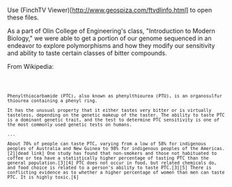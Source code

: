 Use (FinchTV Viewer)[http://www.geospiza.com/ftvdlinfo.html] to open these files.

As a part of Olin College of Engineering's class, "Introduction to Modern Biology," we were able to get a portion of our genome sequenced in an endeavor to explore polymorphisms and how they modify our sensitivity and ability to taste certain classes of bitter compounds.

From Wikipedia:

<code>

	Phenylthiocarbamide (PTC), also known as phenylthiourea (PTU), is an organosulfur thiourea containing a phenyl ring.
	
	It has the unusual property that it either tastes very bitter or is virtually tasteless, depending on the genetic makeup of the taster. The ability to taste PTC is a dominant genetic trait, and the test to determine PTC sensitivity is one of the most commonly used genetic tests on humans.

	...
	
	About 70% of people can taste PTC, varying from a low of 58% for indigenous peoples of Australia and New Guinea to 98% for indigenous peoples of the Americas.[2][dead link] One study has found that non-smokers and those not habituated to coffee or tea have a statistically higher percentage of tasting PTC than the general population.[3][4] PTC does not occur in food, but related chemicals do, and food choice is related to a person's ability to taste PTC.[3][5] There is conflicting evidence as to whether a higher percentage of women than men can taste PTC. It is highly toxic.[6]

</code>
